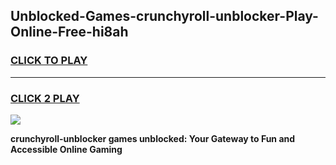 
## Unblocked-Games-crunchyroll-unblocker-Play-Online-Free-hi8ah
<h3>
<a href="https://premium76.site?title=crunchyroll-unblocker&ref=26A">CLICK TO PLAY</a></h3>
<hr>

<h3>
<a href="https://premium76.site?title=crunchyroll-unblocker&ref=26A">CLICK 2 PLAY</a>
  
</h3>

<a href="https://premium76.site?title=crunchyroll-unblocker&ref=26A"><img src="https://clearcache.store/games.png"></a>


**crunchyroll-unblocker games unblocked: Your Gateway to Fun and Accessible Online Gaming**
